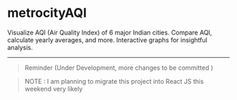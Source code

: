 # metrocityAQI
Visualize AQI (Air Quality Index) of 6 major Indian cities. Compare AQI, calculate yearly averages, and more. Interactive graphs for insightful analysis.
____
> Reminder (Under Development, more changes to be committed  )

> NOTE : I am planning to migrate this project into React JS this weekend very likely
